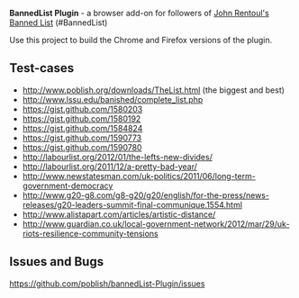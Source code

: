 **BannedList Plugin** - a browser add-on for followers of [John Rentoul's Banned List](http://www.bannedlist.co.uk) (#BannedList)

Use this project to build the Chrome and Firefox versions of the plugin.


Test-cases
-----------

* http://www.poblish.org/downloads/TheList.html (the biggest and best)
* http://www.lssu.edu/banished/complete_list.php
* https://gist.github.com/1580203
* https://gist.github.com/1580192
* https://gist.github.com/1584824
* https://gist.github.com/1590773
* https://gist.github.com/1590780
* http://labourlist.org/2012/01/the-lefts-new-divides/
* http://labourlist.org/2011/12/a-pretty-bad-year/
* http://www.newstatesman.com/uk-politics/2011/06/long-term-government-democracy
* http://www.g20-g8.com/g8-g20/g20/english/for-the-press/news-releases/g20-leaders-summit-final-communique.1554.html
* http://www.alistapart.com/articles/artistic-distance/
* http://www.guardian.co.uk/local-government-network/2012/mar/29/uk-riots-resilience-community-tensions

Issues and Bugs
----------------

https://github.com/poblish/bannedList-Plugin/issues